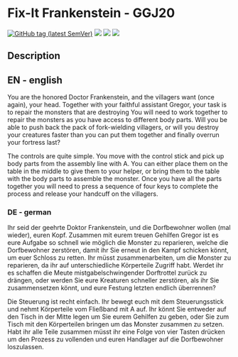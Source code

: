 # Fix-It Frankenstein - GGJ20

[![GitHub tag (latest SemVer)](https://img.shields.io/github/v/tag/MarianBecher/GGJ20?style=flat-square&label=Release)](https://github.com/MarianBecher/GGJ20/releases)
[![](https://img.shields.io/badge/Global%20Gamejam-2020-blue?style=flat-square)](https://globalgamejam.org/2020/games/fix-it-frankenstein-8)
[![](https://img.shields.io/badge/itch.io-fix--it--frankenstein-orange?style=flat-square)](https://theras.itch.io/fix-it-frankenstein)
[![](https://img.shields.io/badge/IG%20Jam-GGJ2020-brightgreen?style=flat-square)](https://igjam.eu/jams/global-game-jam-2020/777)

## Description

## EN - english

You are the honored Doctor Frankenstein, and the villagers want (once again), your head. Together with your faithful assistant Gregor, your task is to repair the monsters that are destroying You will need to work together to repair the monsters as you have access to different body parts. Will you be able to push back the pack of fork-wielding villagers, or will you destroy your creatures faster than you can put them together and finally overrun your fortress last?

The controls are quite simple. You move with the control stick and pick up body parts from the assembly line with A. You can either place them on the table in the middle to give them to your helper, or bring them to the table with the body parts to assemble the monster. Once you have all the parts together you will need to press a sequence of four keys to complete the process and release your handcuff on the villagers.

### DE - german

Ihr seid der geehrte Doktor Frankenstein, und die Dorfbewohner wollen (mal wieder), euren Kopf. Zusammen mit eurem treuen Gehilfen Gregor ist es eure Aufgabe so schnell wie möglich die Monster zu reparieren, welche die Dorfbewohner zerstören, damit ihr Sie erneut in den Kampf schicken könnt, um euer Schloss zu retten. Ihr müsst zusammenarbeiten, um die Monster zu reparieren, da ihr auf unterschiedliche Körperteile Zugriff habt. Werdet ihr es schaffen die Meute mistgabelschwingender Dorftrottel zurück zu drängen, oder werden Sie eure Kreaturen schneller zerstören, als ihr Sie zusammensetzen könnt, und eure Festung letzten endlich überrennen?

Die Steuerung ist recht einfach. Ihr bewegt euch mit dem Steuerungsstick und nehmt Körperteile vom Fließband mit A auf. Ihr könnt Sie entweder auf den Tisch in der Mitte legen um Sie eurem Gehilfen zu geben, oder Sie zum Tisch mit den Körperteilen bringen um das Monster zusammen zu setzen. Habt ihr alle Teile zusammen müsst ihr eine Folge von vier Tasten drücken um den Prozess zu vollenden und euren Handlager auf die Dorfbewohner loszulassen.
